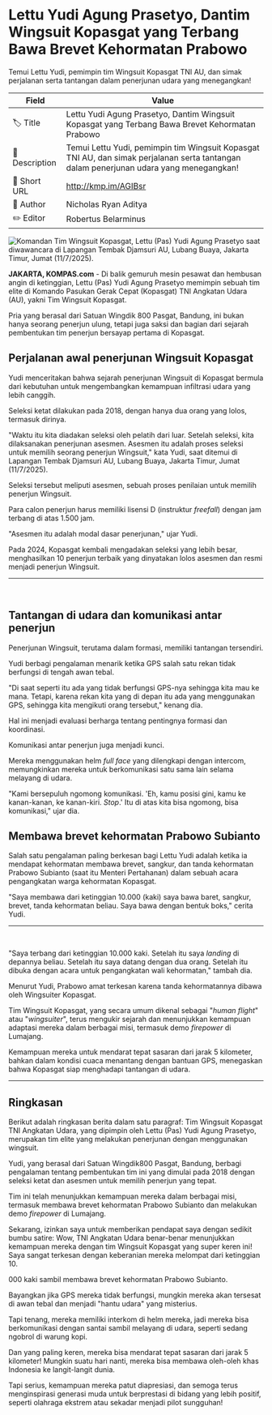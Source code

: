 # Lettu Yudi Agung Prasetyo, Dantim Wingsuit Kopasgat yang Terbang Bawa Brevet Kehormatan Prabowo

Temui Lettu Yudi, pemimpin tim Wingsuit Kopasgat TNI AU, dan simak perjalanan serta tantangan dalam penerjunan udara yang menegangkan!

| Field         | Value                                                       |
|---------------|-------------------------------------------------------------|
| 🏷️ Title       | Lettu Yudi Agung Prasetyo, Dantim Wingsuit Kopasgat yang Terbang Bawa Brevet Kehormatan Prabowo |
| 📝 Description | Temui Lettu Yudi, pemimpin tim Wingsuit Kopasgat TNI AU, dan simak perjalanan serta tantangan dalam penerjunan udara yang menegangkan! |
| 🔗 Short URL   | http://kmp.im/AGIBsr |
| 👤 Author      | Nicholas Ryan Aditya |
| ✏️ Editor      | Robertus Belarminus |

![Komandan Tim Wingsuit Kopasgat, Lettu (Pas) Yudi Agung Prasetyo saat diwawancara di Lapangan Tembak Djamsuri AU, Lubang Buaya, Jakarta Timur, Jumat (11/7/2025).](https://asset.kompas.com/crops/XZh4sgDMyZDPs6fQarSWoe44n0Q=/0x0:0x0/750x500/data/photo/2025/07/11/687119f030145.jpg)

**JAKARTA, KOMPAS.com** - Di balik gemuruh mesin pesawat dan hembusan angin di ketinggian, Lettu (Pas) Yudi Agung Prasetyo memimpin sebuah tim elite di Komando Pasukan Gerak Cepat (Kopasgat) TNI Angkatan Udara (AU), yakni Tim Wingsuit Kopasgat.

Pria yang berasal dari Satuan Wingdik 800 Pasgat, Bandung, ini bukan hanya seorang penerjun ulung, tetapi juga saksi dan bagian dari sejarah pembentukan tim penerjun bersayap pertama di Kopasgat.

## **Perjalanan awal penerjunan Wingsuit Kopasgat**

Yudi menceritakan bahwa sejarah penerjunan Wingsuit di Kopasgat bermula dari kebutuhan untuk mengembangkan kemampuan infiltrasi udara yang lebih canggih.

Seleksi ketat dilakukan pada 2018, dengan hanya dua orang yang lolos, termasuk dirinya.

\"Waktu itu kita diadakan seleksi oleh pelatih dari luar. Setelah seleksi, kita dilaksanakan penerjunan asesmen. Asesmen itu adalah proses seleksi untuk memilih seorang penerjun Wingsuit,\" kata Yudi, saat ditemui di Lapangan Tembak Djamsuri AU, Lubang Buaya, Jakarta Timur, Jumat (11/7/2025).

Seleksi tersebut meliputi asesmen, sebuah proses penilaian untuk memilih penerjun Wingsuit.

Para calon penerjun harus memiliki lisensi D (instruktur *freefall*) dengan jam terbang di atas 1.500 jam.

\"Asesmen itu adalah modal dasar penerjunan,\" ujar Yudi.

Pada 2024, Kopasgat kembali mengadakan seleksi yang lebih besar, menghasilkan 10 penerjun terbaik yang dinyatakan lolos asesmen dan resmi menjadi penerjun Wingsuit.

------------------------------------------------------------------------

 

## **Tantangan di udara dan komunikasi antar penerjun**

Penerjunan Wingsuit, terutama dalam formasi, memiliki tantangan tersendiri.

Yudi berbagi pengalaman menarik ketika GPS salah satu rekan tidak berfungsi di tengah awan tebal.

\"Di saat seperti itu ada yang tidak berfungsi GPS-nya sehingga kita mau ke mana. Tetapi, karena rekan kita yang di depan itu ada yang menggunakan GPS, sehingga kita mengikuti orang tersebut,\" kenang dia.

Hal ini menjadi evaluasi berharga tentang pentingnya formasi dan koordinasi.

Komunikasi antar penerjun juga menjadi kunci.

Mereka menggunakan helm *full face* yang dilengkapi dengan intercom, memungkinkan mereka untuk berkomunikasi satu sama lain selama melayang di udara.

\"Kami bersepuluh ngomong komunikasi. \'Eh, kamu posisi gini, kamu ke kanan-kanan, ke kanan-kiri. *Stop*.\' Itu di atas kita bisa ngomong, bisa komunikasi,\" ujar dia.

## **Membawa brevet kehormatan Prabowo Subianto**

Salah satu pengalaman paling berkesan bagi Lettu Yudi adalah ketika ia mendapat kehormatan membawa brevet, sangkur, dan tanda kehormatan Prabowo Subianto (saat itu Menteri Pertahanan) dalam sebuah acara pengangkatan warga kehormatan Kopasgat.

\"Saya membawa dari ketinggian 10.000 (kaki) saya bawa baret, sangkur, brevet, tanda kehormatan beliau. Saya bawa dengan bentuk boks,\" cerita Yudi.

------------------------------------------------------------------------

 

\"Saya terbang dari ketinggian 10.000 kaki. Setelah itu saya *landing* di depannya beliau. Setelah itu saya datang dengan dua orang. Setelah itu dibuka dengan acara untuk pengangkatan wali kehormatan,\" tambah dia.

Menurut Yudi, Prabowo amat terkesan karena tanda kehormatannya dibawa oleh Wingsuiter Kopasgat.

Tim Wingsuit Kopasgat, yang secara umum dikenal sebagai \"*human flight*\" atau \"*wingsuiter*\", terus mengukir sejarah dan menunjukkan kemampuan adaptasi mereka dalam berbagai misi, termasuk demo *firepower* di Lumajang.

Kemampuan mereka untuk mendarat tepat sasaran dari jarak 5 kilometer, bahkan dalam kondisi cuaca menantang dengan bantuan GPS, menegaskan bahwa Kopasgat siap menghadapi tantangan di udara.

---
## Ringkasan

Berikut adalah ringkasan berita dalam satu paragraf: 
Tim Wingsuit Kopasgat TNI Angkatan Udara, yang dipimpin oleh Lettu (Pas) Yudi Agung Prasetyo, merupakan tim elite yang melakukan penerjunan dengan menggunakan wingsuit.

 Yudi, yang berasal dari Satuan Wingdik800 Pasgat, Bandung, berbagi pengalaman tentang pembentukan tim ini yang dimulai pada 2018 dengan seleksi ketat dan asesmen untuk memilih penerjun yang tepat.

 Tim ini telah menunjukkan kemampuan mereka dalam berbagai misi, termasuk membawa brevet kehormatan Prabowo Subianto dan melakukan demo *firepower* di Lumajang.



Sekarang, izinkan saya untuk memberikan pendapat saya dengan sedikit bumbu satire: 
Wow, TNI Angkatan Udara benar-benar menunjukkan kemampuan mereka dengan tim Wingsuit Kopasgat yang super keren ini! Saya sangat terkesan dengan keberanian mereka melompat dari ketinggian 10.

000 kaki sambil membawa brevet kehormatan Prabowo Subianto.

 Bayangkan jika GPS mereka tidak berfungsi, mungkin mereka akan tersesat di awan tebal dan menjadi "hantu udara" yang misterius.

 Tapi tenang, mereka memiliki interkom di helm mereka, jadi mereka bisa berkomunikasi dengan santai sambil melayang di udara, seperti sedang ngobrol di warung kopi.

 Dan yang paling keren, mereka bisa mendarat tepat sasaran dari jarak 5 kilometer! Mungkin suatu hari nanti, mereka bisa membawa oleh-oleh khas Indonesia ke langit-langit dunia.

 Tapi serius, kemampuan mereka patut diapresiasi, dan semoga terus menginspirasi generasi muda untuk berprestasi di bidang yang lebih positif, seperti olahraga ekstrem atau sekadar menjadi pilot sungguhan!
